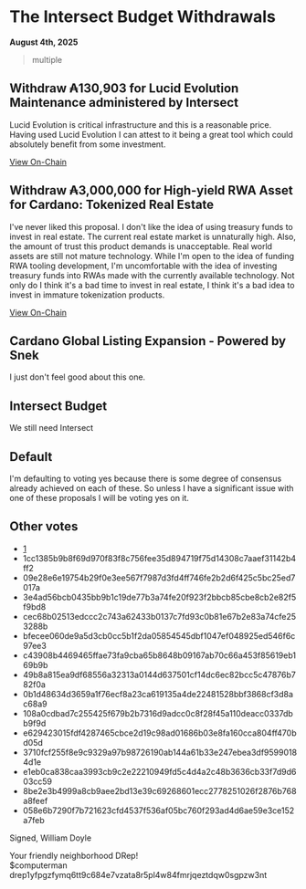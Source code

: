 # The Intersect Budget Withdrawals

**August 4th, 2025**

> multiple

## Withdraw ₳130,903 for Lucid Evolution Maintenance administered by Intersect

Lucid Evolution is critical infrastructure and this is a reasonable price. Having used Lucid Evolution I can attest to it being a great tool which could absolutely benefit from some investment. 

[View On-Chain](https://cardanoscan.io/vote/1ecd40caded32cdc72dbc57e379fa14c16f6bbfcbf14679e74375590d760bac8)

## Withdraw ₳3,000,000 for High-yield RWA Asset for Cardano: Tokenized Real Estate

I've never liked this proposal. I don't like the idea of using treasury funds to invest in real estate. The current real estate market is unnaturally high. Also, the amount of trust this product demands is unacceptable. Real world assets are still not mature technology. While I'm open to the idea of funding RWA tooling development, I'm uncomfortable with the idea of investing treasury funds into RWAs made with the currently available technology. Not only do I think it's a bad time to invest in real estate, I think it's a bad idea to invest in immature tokenization products.

[View On-Chain](https://cardanoscan.io/vote/df6d41bec6d35a800b229a3eac3cb6b7d1216b3bbf53fabafa52c28cfd5d66cc)

## Cardano Global Listing Expansion - Powered by Snek

I just don't feel good about this one. 

## Intersect Budget

We still need Intersect

## Default

I'm defaulting to voting yes because there is some degree of consensus already achieved on each of these. So unless I have a significant issue with one of these proposals I will be voting yes on it.

## Other votes

- [1](https://cardanoscan.io/vote/d3b4a0f568508154942715799856b66794dbecc7a1b15ddf7964c6b4c5a413b5)
- 1cc1385b9b8f69d970f83f8c756fee35d894719f75d14308c7aaef31142b4ff2
- 09e28e6e19754b29f0e3ee567f7987d3fd4ff746fe2b2d6f425c5bc25ed7017a
- 3e4ad56bcb0435bb9b1c19de77b3a74fe20f923f2bbcb85cbe8cb2e82f5f9bd8
- cec68b02513edccc2c743a62433b0137c7fd93c0b81e67b2e83a74cfe253288b
- bfecee060de9a5d3cb0cc5b1f2da05854545dbf1047ef048925ed546f6c97ee3
- c43908b4469465ffae73fa9cba65b8648b09167ab70c66a453f85619eb169b9b
- 49b8a815ea9df68556a32313a0144d637501cf14dc6ec82bcc5c47876b782f0a
- 0b1d48634d3659a1f76ecf8a23ca619135a4de22481528bbf3868cf3d8ac68a9
- 108a0cdbad7c255425f679b2b7316d9adcc0c8f28f45a110deacc0337dbb9f9d
- e629423015fdf4287465cbce2d19c98ad01686b03e8fa160cca804ff470bd05d
- 3710fcf255f8e9c9329a97b98726190ab144a61b33e247ebea3df95990184d1e
- e1eb0ca838caa3993cb9c2e22210949fd5c4d4a2c48b3636cb33f7d9d603cc59
- 8be2e3b4999a8cb9aee2bd13e39c69268601ecc2778251026f2876b768a8feef
- 058e6b7290f7b721623cfd4537f536af05bc760f293ad4d6ae59e3ce152a7feb



Signed,
William Doyle

Your friendly neighborhood DRep! <br>
$computerman <br>
drep1yfpgzfymq6tt9c684e7vzata8r5pl4w84fmrjqeztdqw0sgpzw3nt